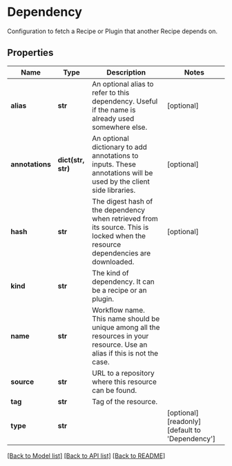 # Dependency

Configuration to fetch a Recipe or Plugin that another Recipe depends on.
## Properties
Name | Type | Description | Notes
------------ | ------------- | ------------- | -------------
**alias** | **str** | An optional alias to refer to this dependency. Useful if the name is already used somewhere else. | [optional] 
**annotations** | **dict(str, str)** | An optional dictionary to add annotations to inputs. These annotations will be used by the client side libraries. | [optional] 
**hash** | **str** | The digest hash of the dependency when retrieved from its source. This is locked when the resource dependencies are downloaded. | [optional] 
**kind** | **str** | The kind of dependency. It can be a recipe or an plugin. | 
**name** | **str** | Workflow name. This name should be unique among all the resources in your resource. Use an alias if this is not the case. | 
**source** | **str** | URL to a repository where this resource can be found. | 
**tag** | **str** | Tag of the resource. | 
**type** | **str** |  | [optional] [readonly] [default to 'Dependency']

[[Back to Model list]](../README.md#documentation-for-models) [[Back to API list]](../README.md#documentation-for-api-endpoints) [[Back to README]](../README.md)


